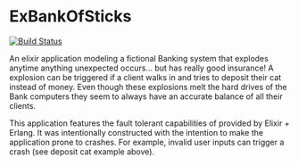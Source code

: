 # ExBankOfSticks
[![Build Status](https://travis-ci.org/edwinthinks/ex_bank_of_sticks.svg?branch=master)](https://travis-ci.org/edwinthinks/ex_bank_of_sticks)

An elixir application modeling a fictional Banking system that explodes anytime anything
unexpected occurs... but has really good insurance!  A explosion can be triggered
if a client walks in and tries to deposit their cat instead of money. Even though these
explosions melt the hard drives of the Bank computers they seem to always have an accurate
balance of all their clients.

This application features the fault tolerant capabilities of provided by Elixir +
Erlang. It was intentionally constructed with the intention to make the application
prone to crashes. For example, invalid user inputs can trigger a crash
(see deposit cat example above).
